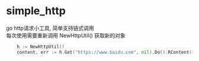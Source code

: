 # simple_http
go http请求小工具, 简单支持链式调用  
每次使用需要重新调用 NewHttpUtil() 获取新的对象
```go
    h := NewHttpUtil()
    content, err := h.Get("https://www.baidu.com", nil).Do().RContent()
```


